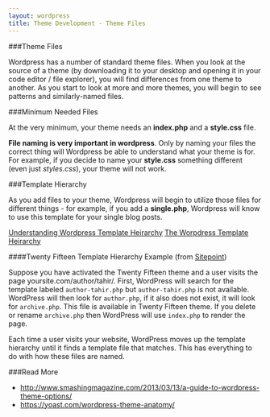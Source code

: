 ```yaml
---
layout: wordpress
title: Theme Development - Theme Files
---
```


###Theme Files

Wordpress has a number of standard theme files.  When you look at the source of a theme (by downloading it to your desktop and opening it in your code editor / file explorer), you will find differences from one theme to another.  As you start to look at more and more themes, you will begin to see patterns and similarly-named files.

###Minimum Needed Files

At the very minimum, your theme needs an **index.php** and a **style.css** file.

**File naming is very important in wordpress**.  Only by naming your files the correct thing will Wordpress be able to understand what your theme is for.  For example, if you decide to name your **style.css** something different (even just *styles.css*), your theme will not work.

###Template Hierarchy

As you add files to your theme, Wordpress will begin to utilize those files for different things - for example, if you add a **single.php**, Wordpress will know to use this template for your single blog posts.

[Understanding Wordpress Template Heirarchy](http://www.elegantthemes.com/blog/tips-tricks/understanding-the-wordpress-template-hierarchy)
[The Worpdress Template Heirarchy](http://www.sitepoint.com/the-wordpress-template-hierarchy/)

####Twenty Fifteen Template Hierarchy Example (from [Sitepoint]((http://www.sitepoint.com/the-wordpress-template-hierarchy/)))

Suppose you have activated the Twenty Fifteen theme and a user visits the page yoursite.com/author/tahir/. First, WordPress will search for the template labeled `author-tahir.php` but `author-tahir.php` is not available. WordPress will then look for `author.php`, if it also does not exist, it will look for `archive.php`. This file is available in Twenty Fifteen theme. If you delete or rename `archive.php` then WordPress will use `index.php` to render the page.

Each time a user visits your website, WordPress moves up the template hierarchy until it finds a template file that matches. This has everything to do with how these files are named.

###Read More

- http://www.smashingmagazine.com/2013/03/13/a-guide-to-wordpress-theme-options/
- https://yoast.com/wordpress-theme-anatomy/